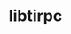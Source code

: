 ---
title: "libtirpc"
layout: cache
categories: [package, develop-2024-11-24]
meta: {"versions": ["1.3.3"], "compilers": ["gcc@=11.4.0", "gcc@=12.4.0", "gcc@=7.3.1", "gcc@=7.5.0", "gcc@=9.4.0", "oneapi@=2024.1.0", "oneapi@=2024.2.1"], "oss": ["amzn2", "ubuntu18.04", "ubuntu20.04", "ubuntu22.04"], "platforms": ["linux"], "targets": ["aarch64", "neoverse_n1", "neoverse_v1", "ppc64le", "x86_64_v3", "x86_64_v4"], "stacks": ["aws-isc", "aws-isc-aarch64", "aws-pcluster-neoverse_v1", "aws-pcluster-x86_64_v4", "build_systems", "e4s", "e4s-neoverse_v1", "e4s-oneapi", "e4s-power", "root"], "num_specs": 12, "num_specs_by_stack": {"root": 12, "aws-isc-aarch64": 2, "aws-pcluster-neoverse_v1": 2, "aws-isc": 1, "aws-pcluster-x86_64_v4": 2, "build_systems": 1, "e4s-power": 1, "e4s-neoverse_v1": 1, "e4s": 1, "e4s-oneapi": 1}}
spec_details: [{"hash": "lwstd7cgpa5lnerw2b7rf5xpqe5rcxq2", "compiler": "gcc@=7.3.1", "versions": ["1.3.3"], "os": "amzn2", "platform": "linux", "target": "aarch64", "variants": ["build_system=autotools"], "stacks": ["root", "aws-isc-aarch64"], "size": "-", "tarball": "https://binaries.spack.io/develop-2024-11-24/build_cache/linux-amzn2-aarch64/gcc-7.3.1/libtirpc-1.3.3/linux-amzn2-aarch64-gcc-7.3.1-libtirpc-1.3.3-lwstd7cgpa5lnerw2b7rf5xpqe5rcxq2.spack"}, {"hash": "ifkivwmreq7cymy2hime7glybvmdcr24", "compiler": "gcc@=12.4.0", "versions": ["1.3.3"], "os": "amzn2", "platform": "linux", "target": "neoverse_n1", "variants": ["build_system=autotools"], "stacks": ["aws-pcluster-neoverse_v1", "root"], "size": "-", "tarball": "https://binaries.spack.io/develop-2024-11-24/build_cache/linux-amzn2-neoverse_n1/gcc-12.4.0/libtirpc-1.3.3/linux-amzn2-neoverse_n1-gcc-12.4.0-libtirpc-1.3.3-ifkivwmreq7cymy2hime7glybvmdcr24.spack"}, {"hash": "ltozyroivmryubmi7ndykawga3qnfndn", "compiler": "gcc@=7.3.1", "versions": ["1.3.3"], "os": "amzn2", "platform": "linux", "target": "neoverse_n1", "variants": ["build_system=autotools"], "stacks": ["root", "aws-isc-aarch64"], "size": "-", "tarball": "https://binaries.spack.io/develop-2024-11-24/build_cache/linux-amzn2-neoverse_n1/gcc-7.3.1/libtirpc-1.3.3/linux-amzn2-neoverse_n1-gcc-7.3.1-libtirpc-1.3.3-ltozyroivmryubmi7ndykawga3qnfndn.spack"}, {"hash": "b73lv7ybglgeoasjhfhad4ghxnlhnlrc", "compiler": "gcc@=12.4.0", "versions": ["1.3.3"], "os": "amzn2", "platform": "linux", "target": "neoverse_v1", "variants": ["build_system=autotools"], "stacks": ["aws-pcluster-neoverse_v1", "root"], "size": "-", "tarball": "https://binaries.spack.io/develop-2024-11-24/build_cache/linux-amzn2-neoverse_v1/gcc-12.4.0/libtirpc-1.3.3/linux-amzn2-neoverse_v1-gcc-12.4.0-libtirpc-1.3.3-b73lv7ybglgeoasjhfhad4ghxnlhnlrc.spack"}, {"hash": "bf4qgggtume7vno3nshwpdz45hfzejbv", "compiler": "gcc@=7.3.1", "versions": ["1.3.3"], "os": "amzn2", "platform": "linux", "target": "x86_64_v3", "variants": ["build_system=autotools"], "stacks": ["root", "aws-isc"], "size": "-", "tarball": "https://binaries.spack.io/develop-2024-11-24/build_cache/linux-amzn2-x86_64_v3/gcc-7.3.1/libtirpc-1.3.3/linux-amzn2-x86_64_v3-gcc-7.3.1-libtirpc-1.3.3-bf4qgggtume7vno3nshwpdz45hfzejbv.spack"}, {"hash": "j67xmi3qchbyjunwbjw2zqnjwefot5ui", "compiler": "oneapi@=2024.1.0", "versions": ["1.3.3"], "os": "amzn2", "platform": "linux", "target": "x86_64_v3", "variants": ["build_system=autotools"], "stacks": ["root", "aws-pcluster-x86_64_v4"], "size": "-", "tarball": "https://binaries.spack.io/develop-2024-11-24/build_cache/linux-amzn2-x86_64_v3/oneapi-2024.1.0/libtirpc-1.3.3/linux-amzn2-x86_64_v3-oneapi-2024.1.0-libtirpc-1.3.3-j67xmi3qchbyjunwbjw2zqnjwefot5ui.spack"}, {"hash": "rjhnqwaatav53n7wfmdfujczrhsoujdl", "compiler": "oneapi@=2024.1.0", "versions": ["1.3.3"], "os": "amzn2", "platform": "linux", "target": "x86_64_v4", "variants": ["build_system=autotools"], "stacks": ["root", "aws-pcluster-x86_64_v4"], "size": "-", "tarball": "https://binaries.spack.io/develop-2024-11-24/build_cache/linux-amzn2-x86_64_v4/oneapi-2024.1.0/libtirpc-1.3.3/linux-amzn2-x86_64_v4-oneapi-2024.1.0-libtirpc-1.3.3-rjhnqwaatav53n7wfmdfujczrhsoujdl.spack"}, {"hash": "lhq77cgfgtcr7wzom3slr3afwqb3ouxk", "compiler": "gcc@=7.5.0", "versions": ["1.3.3"], "os": "ubuntu18.04", "platform": "linux", "target": "x86_64_v3", "variants": ["build_system=autotools"], "stacks": ["build_systems", "root"], "size": "-", "tarball": "https://binaries.spack.io/develop-2024-11-24/build_cache/linux-ubuntu18.04-x86_64_v3/gcc-7.5.0/libtirpc-1.3.3/linux-ubuntu18.04-x86_64_v3-gcc-7.5.0-libtirpc-1.3.3-lhq77cgfgtcr7wzom3slr3afwqb3ouxk.spack"}, {"hash": "gp3mvatekabjty4dk2e3gnm3cardtwl3", "compiler": "gcc@=9.4.0", "versions": ["1.3.3"], "os": "ubuntu20.04", "platform": "linux", "target": "ppc64le", "variants": ["build_system=autotools"], "stacks": ["e4s-power", "root"], "size": "-", "tarball": "https://binaries.spack.io/develop-2024-11-24/build_cache/linux-ubuntu20.04-ppc64le/gcc-9.4.0/libtirpc-1.3.3/linux-ubuntu20.04-ppc64le-gcc-9.4.0-libtirpc-1.3.3-gp3mvatekabjty4dk2e3gnm3cardtwl3.spack"}, {"hash": "p5hwgybagzgiiwwbbweonn3oiairelwk", "compiler": "gcc@=11.4.0", "versions": ["1.3.3"], "os": "ubuntu22.04", "platform": "linux", "target": "neoverse_v1", "variants": ["build_system=autotools"], "stacks": ["e4s-neoverse_v1", "root"], "size": "-", "tarball": "https://binaries.spack.io/develop-2024-11-24/build_cache/linux-ubuntu22.04-neoverse_v1/gcc-11.4.0/libtirpc-1.3.3/linux-ubuntu22.04-neoverse_v1-gcc-11.4.0-libtirpc-1.3.3-p5hwgybagzgiiwwbbweonn3oiairelwk.spack"}, {"hash": "oroc36jbe6zfikqhbaa3mcndmaat3hgq", "compiler": "gcc@=11.4.0", "versions": ["1.3.3"], "os": "ubuntu22.04", "platform": "linux", "target": "x86_64_v3", "variants": ["build_system=autotools"], "stacks": ["e4s", "root"], "size": "-", "tarball": "https://binaries.spack.io/develop-2024-11-24/build_cache/linux-ubuntu22.04-x86_64_v3/gcc-11.4.0/libtirpc-1.3.3/linux-ubuntu22.04-x86_64_v3-gcc-11.4.0-libtirpc-1.3.3-oroc36jbe6zfikqhbaa3mcndmaat3hgq.spack"}, {"hash": "55kfgvuzxl7y7rd33zt6lwrhxzahyki4", "compiler": "oneapi@=2024.2.1", "versions": ["1.3.3"], "os": "ubuntu22.04", "platform": "linux", "target": "x86_64_v3", "variants": ["build_system=autotools"], "stacks": ["e4s-oneapi", "root"], "size": "-", "tarball": "https://binaries.spack.io/develop-2024-11-24/build_cache/linux-ubuntu22.04-x86_64_v3/oneapi-2024.2.1/libtirpc-1.3.3/linux-ubuntu22.04-x86_64_v3-oneapi-2024.2.1-libtirpc-1.3.3-55kfgvuzxl7y7rd33zt6lwrhxzahyki4.spack"}]
---